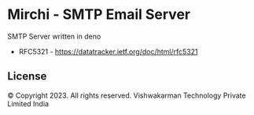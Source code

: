 # Mirchi - SMTP Email Server

SMTP Server written in deno

* RFC5321 - https://datatracker.ietf.org/doc/html/rfc5321


## License
© Copyright 2023. All rights reserved. Vishwakarman Technology Private Limited India
